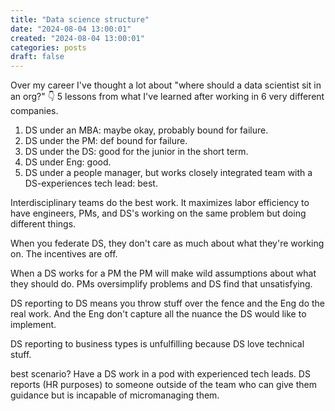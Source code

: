 ```yaml
---
title: "Data science structure"
date: "2024-08-04 13:00:01"  
created: "2024-08-04 13:00:01"
categories: posts  
draft: false
---
```

Over my career I've thought a lot about "where should a data scientist sit in an org?" 👇 5 lessons from what I've learned after working in 6 very different companies.

1. DS under an MBA: maybe okay, probably bound for failure. 
2. DS under the PM: def bound for failure. 
3. DS under the DS: good for the junior in the short term. 
4. DS under Eng: good.
5. DS under a people manager, but works closely integrated team with a DS-experiences tech lead: best. 

Interdisciplinary teams do the best work. It maximizes labor efficiency to have engineers, PMs, and DS's working on the same problem but doing different things. 

When you federate DS, they don't care as much about what they're working on. The incentives are off. 

When a DS works for a PM the PM will make wild assumptions about what they should do. PMs oversimplify problems and DS find that unsatisfying. 

DS reporting to DS means you throw stuff over the fence and the Eng do the real work. And the Eng don't capture all the nuance the DS would like to implement. 

DS reporting to business types is unfulfilling because DS love technical stuff. 

best scenario? Have a DS work in a pod with experienced tech leads. DS reports (HR purposes) to someone outside of the team who can give them guidance but is incapable of micromanaging them. 